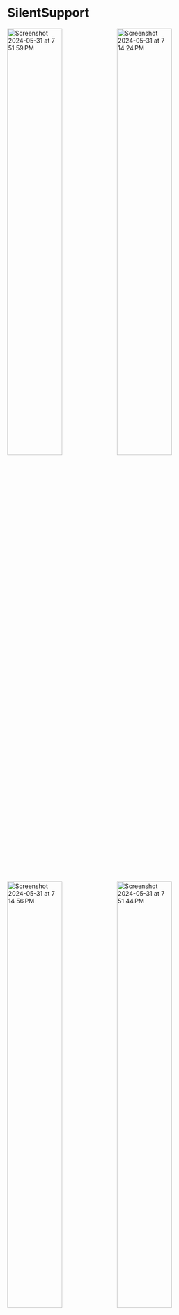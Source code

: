# SilentSupport

<img width="50%" alt="Screenshot 2024-05-31 at 7 51 59 PM" src="https://github.com/YevheniiaSimaka/FindHelp/assets/112284703/69bc61e8-393a-4d4b-a8a3-d144be3b7939"><img width="50%" alt="Screenshot 2024-05-31 at 7 14 24 PM" src="https://github.com/YevheniiaSimaka/FindHelp/assets/112284703/82dc851b-a5b8-4e52-82a1-c02e817050fe">
<img width="50%" alt="Screenshot 2024-05-31 at 7 14 56 PM" src="https://github.com/YevheniiaSimaka/FindHelp/assets/112284703/ad5a347d-5935-4f44-9c3f-e756e392b450"><img width="50%" alt="Screenshot 2024-05-31 at 7 51 44 PM" src="https://github.com/YevheniiaSimaka/FindHelp/assets/112284703/d4e2ad66-af42-4b69-ae67-e36cb27bcd6f">


There are many people who need help, but can't speak up about it, for whatever reason they might have, this site is especially for those, since here, they can speak anonymosly and other people can give them advices, all without anyone revealing their identities. It's a safe place where people can talk about what's on their mind.

## Technologies used

[![Technologies](https://skillicons.dev/icons?i=ts,tailwind,prisma,mongodb,nextjs,react,github)](https://skillicons.dev)

## Demo

[SilentSupport - Live Demo](https://specify-summit-hacks.vercel.app)

## Functionality

- Authentication with password encryption
- Create Help Posts
- Delete Posts
- View your posts
- Advice on others posts
- Grid/List View
- Pomodoro Timer
- Browse Help Hotlines
- Everything is anonymous

## Run Locally

Clone the project

```bash
  git clone https://github.com/YevheniiaSimaka/FindHelp
```

Go to the project directory

```bash
  cd my-project
```

Install dependencies

```bash
  npm i
```

Add .env

```bash
  DATABASE_URL=
  NEXTAUTH_SECRET=
```

Start the server

```bash
  npm run dev
```
